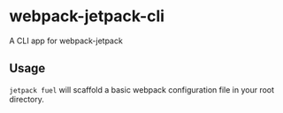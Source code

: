 # webpack-jetpack-cli

A CLI app for webpack-jetpack

## Usage

```jetpack fuel``` will scaffold a basic webpack configuration file in your root directory.
